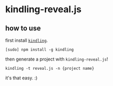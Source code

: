 # kindling-reveal.js

## how to use

first install [`kindling`](https://github.com/ahdinosaur/kindling).

```
[sudo] npm install -g kindling
```

then generate a project with `kindling-reveal.js`!

```
kindling -t reveal.js -n {project name}
```

it's that easy. :)